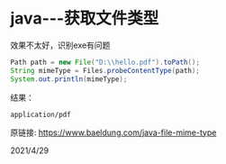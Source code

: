 # java---获取文件类型

效果不太好，识别exe有问题  

```java
Path path = new File("D:\\hello.pdf").toPath();
String mimeType = Files.probeContentType(path);
System.out.println(mimeType);
```
结果：  
```
application/pdf
```


原链接: https://www.baeldung.com/java-file-mime-type  


2021/4/29  

